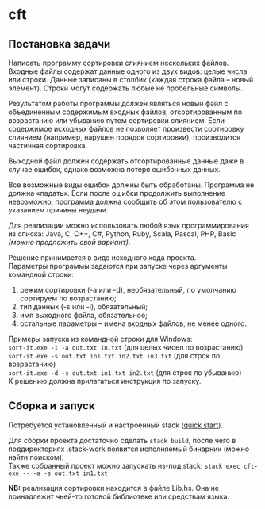 # cft

## Постановка задачи

Написать программу сортировки слиянием нескольких файлов.  
Входные файлы содержат данные одного из двух видов: целые числа или строки. Данные записаны в столбик (каждая строка файла – новый элемент). Строки могут содержать любые не пробельные символы.

Результатом работы программы должен являться новый файл с объединенным содержимым входных файлов, отсортированным по возрастанию или убыванию путем сортировки слиянием. Если содержимое исходных файлов не позволяет произвести сортировку слиянием (например, нарушен порядок сортировки), производится частичная сортировка.  

Выходной файл должен содержать отсортированные данные даже в случае ошибок, однако возможна потеря ошибочных данных.

Все возможные виды ошибок должны быть обработаны. Программа не должна «падать». Если после ошибки продолжить выполнение невозможно, программа должна сообщить об этом пользователю с указанием причины неудачи. 

Для реализации можно использовать любой язык программирования из списка: Java, C, C++, C#, Python, Ruby, Scala, Pascal, PHP, Basic *(можно предложить свой вариант)*.


Решение принимается в виде исходного кода проекта.  
Параметры программы задаются при запуске через аргументы командной строки:  
1. режим сортировки (-a или -d), необязательный, по умолчанию сортируем по возрастанию;  
2. тип данных (-s или -i), обязательный;  
3. имя выходного файла, обязательное;
4. остальные параметры – имена входных файлов, не менее одного.

Примеры запуска из командной строки для Windows:  
`sort-it.exe -i -a out.txt in.txt` (для целых чисел по возрастанию)  
`sort-it.exe -s out.txt in1.txt in2.txt in3.txt` (для строк по возрастанию)  
`sort-it.exe -d -s out.txt in1.txt in2.txt` (для строк по убыванию)  
К решению должна прилагаться инструкция по запуску.  

## Сборка и запуск
Потребуется установленный и настроенный stack ([quick start](https://docs.haskellstack.org/en/stable/README/)).  

Для сборки проекта достаточно сделать `stack build`, после чего в поддиректориях .stack-work появится исполняемый бинарник (можно найти поиском).  
Также собранный проект можно запускать из-под stack: `stack exec cft-exe -- -a -s out.txt in1.txt`  

**NB:** реализация сортировки находится в файле Lib.hs. Она не принадлежит чьей-то готовой библиотеке или средствам языка.